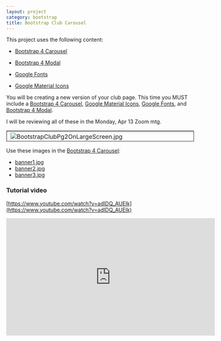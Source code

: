 ```yaml
---
layout: project
category: bootstrap
title: Bootstrap Club Carousel
---
```



This project uses the following content:

- [Bootstrap 4 Carousel](/wd/bootstrap/bootstrap-4-carousel/)

- [Bootstrap 4 Modal](/wd/bootstrap/bootstrap-4-modal/)

- [Google Fonts](/wd/bootstrap/google-fonts/)

- [Google Material Icons](/wd/bootstrap/google-material-icons/)



<p>You will be creating a new version of your club page. This time you MUST include a <a title="Bootstrap 4 Carousel" href="/wd/bootstrap/bootstrap-4-carousel" data-api-endpoint="https://hilliard.instructure.com/api/v1/courses/31582/pages/bootstrap-4-carousel" data-api-returntype="Page">Bootstrap 4 Carousel</a>, <a title="Google Material Icons" href="/wd/bootstrap/google-material-icons" data-api-endpoint="https://hilliard.instructure.com/api/v1/courses/31582/pages/google-material-icons" data-api-returntype="Page">Google Material Icons</a>, <a title="Google Fonts" href="/wd/bootstrap/google-fonts" data-api-endpoint="https://hilliard.instructure.com/api/v1/courses/31582/pages/google-fonts" data-api-returntype="Page">Google Fonts</a>, and <a title="Bootstrap 4 Modal" href="/wd/bootstrap/bootstrap-4-modal" data-api-endpoint="https://hilliard.instructure.com/api/v1/courses/31582/pages/bootstrap-4-modal" data-api-returntype="Page">Bootstrap 4 Modal</a>.</p>
<p>I will be reviewing all of these in the Monday, Apr 13 Zoom mtg.</p>
<table style="border-collapse: collapse; width: 100%; height: 29px;" border="1">
<tbody>
<tr style="height: 29px;">
<td style="width: 50%; height: 29px;"><img src="/wd/bootstrap/images/bootstrapClubPage2/BootstrapClubPg2OnLargeScreen.jpg" alt="BootstrapClubPg2OnLargeScreen.jpg" width="1905" data-api-endpoint="https://hilliard.instructure.com/api/v1/courses/31582/files/11256965" data-api-returntype="File"></td>
<td style="width: 50%; height: 29px;"><img src="/wd/bootstrap/images/bootstrapClubPage2/BootstrapClubPg2OnSmallScreen.jpg" alt="BootstrapClubPg2OnSmallScreen.jpg" width="1905" data-api-endpoint="https://hilliard.instructure.com/api/v1/courses/31582/files/11256966" data-api-returntype="File"></td>
</tr>
</tbody>
</table>
<p>Use these images in the <a title="Bootstrap 4 Carousel" href="/wd/bootstrap/bootstrap-4-carousel" data-api-endpoint="https://hilliard.instructure.com/api/v1/courses/31582/pages/bootstrap-4-carousel" data-api-returntype="Page">Bootstrap 4 Carousel</a>:</p>
<ul>
<li><a class="instructure_file_link instructure_image_thumbnail" title="banner1.jpg" href="/wd/bootstrap/images/bootstrapClubPage2/banner1.jpg" data-api-endpoint="https://hilliard.instructure.com/api/v1/courses/31582/files/11123015" data-api-returntype="File">banner1.jpg</a></li>
<li>
<a class="instructure_file_link instructure_image_thumbnail" title="banner1.jpg" href="/wd/bootstrap/images/bootstrapClubPage2/banner1.jpg" data-api-endpoint="https://hilliard.instructure.com/api/v1/courses/31582/files/11123015" data-api-returntype="File"></a><a class="instructure_file_link instructure_image_thumbnail" title="banner2.jpg" href="/wd/bootstrap/images/bootstrapClubPage2/banner2.jpg" data-api-endpoint="https://hilliard.instructure.com/api/v1/courses/31582/files/11123017" data-api-returntype="File">banner2.jpg</a>
</li>
<li>
<a class="instructure_file_link instructure_image_thumbnail" title="banner2.jpg" href="/wd/bootstrap/images/bootstrapClubPage2/banner2.jpg" data-api-endpoint="https://hilliard.instructure.com/api/v1/courses/31582/files/11123017" data-api-returntype="File"></a><a class="instructure_file_link instructure_image_thumbnail" title="banner3.jpg" href="/wd/bootstrap/images/bootstrapClubPage2/banner3.jpg" data-api-endpoint="https://hilliard.instructure.com/api/v1/courses/31582/files/11123019" data-api-returntype="File">banner3.jpg</a>
</li>
</ul>



### Tutorial video

[https://www.youtube.com/watch?v=adIDQ_AUEIk](https://www.youtube.com/watch?v=adIDQ_AUEIk)

<iframe width="560" height="315" src="https://www.youtube.com/embed/adIDQ_AUEIk" frameborder="0" allow="accelerometer; autoplay; encrypted-media; gyroscope; picture-in-picture" allowfullscreen></iframe>
